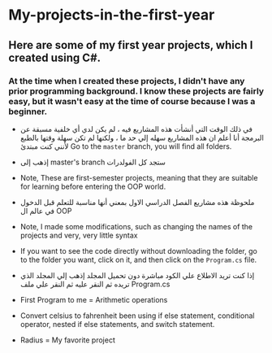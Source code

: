 # My-projects-in-the-first-year
## Here are some of my first year projects, which I created using C#.
### At the time when I created these projects, I didn't have any prior programming background. I know these projects are fairly easy, but it wasn't easy at the time of course because I was a beginner.
- في ذلك الوقت التي أنشأت هذه المشاريع فيه ،  لم يكن لدي أي خلفية مسبقة عن البرمجة أنا أعلم ان هذه المشاريع سهله إلي حد ما ، ولكنها لم تكن سهلة وقتها بالطبع لأنني كنت مبتدئ
Go to the `master` branch, you will find all folders.
- إذهب إلى master's branch ستجد كل الفولدرات

- Note, These are first-semester projects, meaning that they are suitable for learning before entering the OOP world.
- ملحوظة هذه مشاريع الفصل الدراسي الاول بمعني أنها مناسبة للتعلم قبل الدخول في عالم ال OOP

- Note, I made some modifications, such as changing the names of the projects and very, very little syntax
- If you want to see the code directly without downloading the folder, go to the folder you want, click on it, and then click on the `Program.cs` file.
- إذا كنت تريد الاطلاع علي الكود مباشرة دون تحميل المجلد إذهب إلي المجلد الذي تريده ثم النقر عليه ثم النقر علي ملف Program.cs 

- First Program to me = Arithmetic operations
- Convert celsius to fahrenheit been using if else statement, conditional operator, nested if else statements, and switch statement.
- Radius = My favorite project
